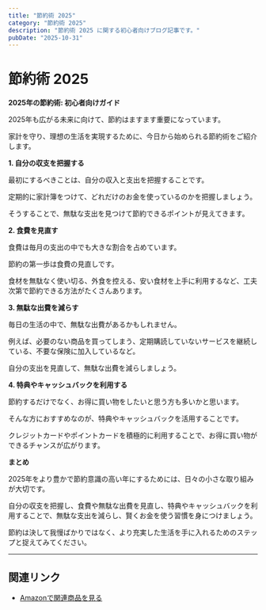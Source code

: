 ```yaml
---
title: "節約術 2025"
category: "節約術 2025"
description: "節約術 2025 に関する初心者向けブログ記事です。"
pubDate: "2025-10-31"
---
```


# 節約術 2025

**2025年の節約術: 初心者向けガイド**

2025年も広がる未来に向けて、節約はますます重要になっています。

家計を守り、理想の生活を実現するために、今日から始められる節約術をご紹介します。



**1. 自分の収支を把握する**

最初にするべきことは、自分の収入と支出を把握することです。

定期的に家計簿をつけて、どれだけのお金を使っているのかを把握しましょう。

そうすることで、無駄な支出を見つけて節約できるポイントが見えてきます。



**2. 食費を見直す**

食費は毎月の支出の中でも大きな割合を占めています。

節約の第一歩は食費の見直しです。

食材を無駄なく使い切る、外食を控える、安い食材を上手に利用するなど、工夫次第で節約できる方法がたくさんあります。



**3. 無駄な出費を減らす**

毎日の生活の中で、無駄な出費があるかもしれません。

例えば、必要のない商品を買ってしまう、定期購読していないサービスを継続している、不要な保険に加入しているなど。

自分の支出を見直して、無駄な出費を減らしましょう。



**4. 特典やキャッシュバックを利用する**

節約するだけでなく、お得に買い物をしたいと思う方も多いかと思います。

そんな方におすすめなのが、特典やキャッシュバックを活用することです。

クレジットカードやポイントカードを積極的に利用することで、お得に買い物ができるチャンスが広がります。



**まとめ**

2025年をより豊かで節約意識の高い年にするためには、日々の小さな取り組みが大切です。

自分の収支を把握し、食費や無駄な出費を見直し、特典やキャッシュバックを利用することで、無駄な支出を減らし、賢くお金を使う習慣を身につけましょう。

節約は決して我慢ばかりではなく、より充実した生活を手に入れるためのステップと捉えてみてください。



---

## 関連リンク

- [Amazonで関連商品を見る](https://www.amazon.co.jp/s?k=%E7%AF%80%E7%B4%84%E8%A1%93+2025&tag=autowritehubai-22)
